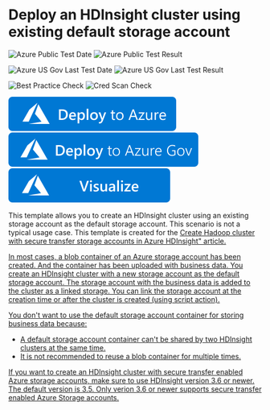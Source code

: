 # Deploy an HDInsight cluster using existing default storage account

![Azure Public Test Date](https://azurequickstartsservice.blob.core.windows.net/badges/101-hdinsight-linux-with-existing-default-storage-account/PublicLastTestDate.svg)
![Azure Public Test Result](https://azurequickstartsservice.blob.core.windows.net/badges/101-hdinsight-linux-with-existing-default-storage-account/PublicDeployment.svg)

![Azure US Gov Last Test Date](https://azurequickstartsservice.blob.core.windows.net/badges/101-hdinsight-linux-with-existing-default-storage-account/FairfaxLastTestDate.svg)
![Azure US Gov Last Test Result](https://azurequickstartsservice.blob.core.windows.net/badges/101-hdinsight-linux-with-existing-default-storage-account/FairfaxDeployment.svg)

![Best Practice Check](https://azurequickstartsservice.blob.core.windows.net/badges/101-hdinsight-linux-with-existing-default-storage-account/BestPracticeResult.svg)
![Cred Scan Check](https://azurequickstartsservice.blob.core.windows.net/badges/101-hdinsight-linux-with-existing-default-storage-account/CredScanResult.svg)

[![Deploy To Azure](https://raw.githubusercontent.com/Azure/azure-quickstart-templates/master/1-CONTRIBUTION-GUIDE/images/deploytoazure.svg?sanitize=true)](https://portal.azure.com/#create/Microsoft.Template/uri/https%3A%2F%2Fraw.githubusercontent.com%2FAzure%2Fazure-quickstart-templates%2Fmaster%2F101-hdinsight-linux-with-existing-default-storage-account%2Fazuredeploy.json)
[![Deploy To Azure US Gov](https://raw.githubusercontent.com/Azure/azure-quickstart-templates/master/1-CONTRIBUTION-GUIDE/images/deploytoazuregov.svg?sanitize=true)](https://portal.azure.us/#create/Microsoft.Template/uri/https%3A%2F%2Fraw.githubusercontent.com%2FAzure%2Fazure-quickstart-templates%2Fmaster%2F101-hdinsight-linux-with-existing-default-storage-account%2Fazuredeploy.json)
[![Visualize](https://raw.githubusercontent.com/Azure/azure-quickstart-templates/master/1-CONTRIBUTION-GUIDE/images/visualizebutton.svg?sanitize=true)](http://armviz.io/#/?load=https%3A%2F%2Fraw.githubusercontent.com%2FAzure%2Fazure-quickstart-templates%2Fmaster%2F101-hdinsight-linux-with-existing-default-storage-account%2Fazuredeploy.json)

This template allows you to create an HDInsight cluster using an existing storage account as the default storage account. This scenario is not a typical usage case. This template is created for the <a href="https://docs.microsoft.com/azure/hdinsight/hdinsight-hadoop-create-linux-clusters-with-secure-transfer-storage">Create Hadoop cluster with secure transfer storage accounts in Azure HDInsight" article.

In most cases, a blob container of an Azure storage account has been created. And the container has been uploaded with business data. You create an HDInsight cluster with a new storage account as the default storage account. The storage account with the business data is added to the cluster as a linked storage.  You can link the storage account at the creation time or after the cluster is created (using script action).

You don't want to use the default storage account container for storing business data because:

- A default storage account container can't be shared by two HDInsight clusters at the same time.
- It is not recommended to reuse a blob container for multiple times. 

If you want to create an HDInsight cluster with secure transfer enabled Azure storage accounts, make sure to use HDInsight version 3.6 or newer.  The default version is 3.5.  Only verion 3.6 or newer supports secure transfer enabled Azure Storage accounts.
